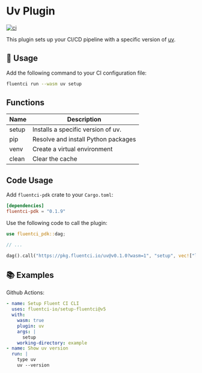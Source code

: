 # Uv Plugin

[![ci](https://github.com/fluentci-io/uv-plugin/actions/workflows/ci.yml/badge.svg)](https://github.com/fluentci-io/uv-plugin/actions/workflows/ci.yml)

This plugin sets up your CI/CD pipeline with a specific version of [uv](https://github.com/astral-sh/uv).

## 🚀 Usage

Add the following command to your CI configuration file:

```bash
fluentci run --wasm uv setup
```

## Functions

| Name   | Description                            |
| ------ | -------------------------------------- |
| setup  | Installs a specific version of uv.     |
| pip    | Resolve and install Python packages    |
| venv   | Create a virtual environment           |
| clean  | Clear the cache                        |

## Code Usage

Add `fluentci-pdk` crate to your `Cargo.toml`:

```toml
[dependencies]
fluentci-pdk = "0.1.9"
```

Use the following code to call the plugin:

```rust
use fluentci_pdk::dag;

// ...

dag().call("https://pkg.fluentci.io/uv@v0.1.0?wasm=1", "setup", vec!["latest"])?;
```

## 📚 Examples

Github Actions:

```yaml
- name: Setup Fluent CI CLI
  uses: fluentci-io/setup-fluentci@v5
  with:
    wasm: true
    plugin: uv
    args: |
      setup
    working-directory: example
- name: Show uv version
  run: |
    type uv
    uv --version
```
